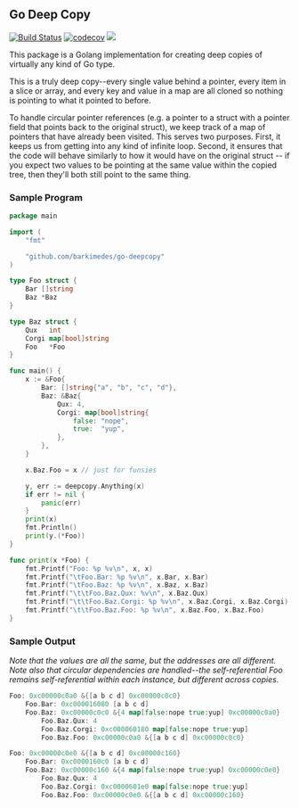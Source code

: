 ## Go Deep Copy

[![Build Status](https://travis-ci.org/barkimedes/go-deepcopy.svg?branch=master)](https://travis-ci.org/barkimedes/go-deepcopy) [![codecov](https://codecov.io/gh/barkimedes/go-deepcopy/branch/master/graph/badge.svg)](https://codecov.io/gh/barkimedes/go-deepcopy) [![](https://godoc.org/github.com/nathany/looper?status.svg)](https://godoc.org/github.com/barkimedes/go-deepcopy)

This package is a Golang implementation for creating deep copies of virtually any kind of Go type. 

This is a truly deep copy--every single value behind a pointer, every item in a slice or array, and every key and value in a map are all cloned so nothing is pointing to what it pointed to before.

To handle circular pointer references (e.g. a pointer to a struct with a pointer field that points back to the original struct), we keep track of a map of pointers that have already been visited. This serves two purposes. First, it keeps us from getting into any kind of infinite loop. Second, it ensures that the code will behave similarly to how it would have on the original struct -- if you expect two values to be pointing at the same value within the copied tree, then they'll both still point to the same thing.

### Sample Program

```go
package main

import (
	"fmt"

	"github.com/barkimedes/go-deepcopy"
)

type Foo struct {
	Bar []string
	Baz *Baz
}

type Baz struct {
	Qux   int
	Corgi map[bool]string
	Foo   *Foo
}

func main() {
	x := &Foo{
		Bar: []string{"a", "b", "c", "d"},
		Baz: &Baz{
			Qux: 4,
			Corgi: map[bool]string{
				false: "nope",
				true:  "yup",
			},
		},
	}

	x.Baz.Foo = x // just for funsies

	y, err := deepcopy.Anything(x)
	if err != nil {
		panic(err)
	}
	print(x)
	fmt.Println()
	print(y.(*Foo))
}

func print(x *Foo) {
	fmt.Printf("Foo: %p %v\n", x, x)
	fmt.Printf("\tFoo.Bar: %p %v\n", x.Bar, x.Bar)
	fmt.Printf("\tFoo.Baz: %p %v\n", x.Baz, x.Baz)
	fmt.Printf("\t\tFoo.Baz.Qux: %v\n", x.Baz.Qux)
	fmt.Printf("\t\tFoo.Baz.Corgi: %p %v\n", x.Baz.Corgi, x.Baz.Corgi)
	fmt.Printf("\t\tFoo.Baz.Foo: %p %v\n", x.Baz.Foo, x.Baz.Foo)
}
```

### Sample Output

_Note that the values are all the same, but the addresses are all different.
Note also that circular dependencies are handled--the self-referential Foo remains self-referential within each instance, but different across copies._

```go
Foo: 0xc00000c0a0 &{[a b c d] 0xc00000c0c0}
	Foo.Bar: 0xc000016080 [a b c d]
	Foo.Baz: 0xc00000c0c0 &{4 map[false:nope true:yup] 0xc00000c0a0}
		Foo.Baz.Qux: 4
		Foo.Baz.Corgi: 0xc000060180 map[false:nope true:yup]
		Foo.Baz.Foo: 0xc00000c0a0 &{[a b c d] 0xc00000c0c0}

Foo: 0xc00000c0e0 &{[a b c d] 0xc00000c160}
	Foo.Bar: 0xc0000160c0 [a b c d]
	Foo.Baz: 0xc00000c160 &{4 map[false:nope true:yup] 0xc00000c0e0}
		Foo.Baz.Qux: 4
		Foo.Baz.Corgi: 0xc0000601e0 map[false:nope true:yup]
		Foo.Baz.Foo: 0xc00000c0e0 &{[a b c d] 0xc00000c160}
```
